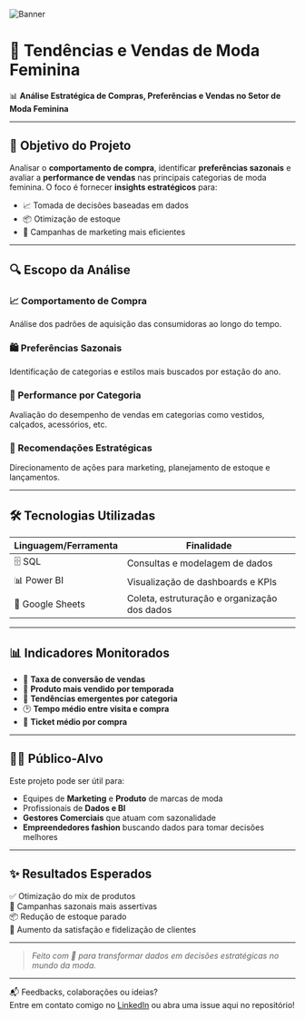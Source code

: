 ![Banner](https://raw.githubusercontent.com/MichelleCasmData/Tendencias_e_Vendas_de_Moda_Feminina/main/assets/banner-moda-dados.gif)

# 👗 Tendências e Vendas de Moda Feminina

📊 **Análise Estratégica de Compras, Preferências e Vendas no Setor de Moda Feminina**

---

## 🎯 Objetivo do Projeto

Analisar o **comportamento de compra**, identificar **preferências sazonais** e avaliar a **performance de vendas** nas principais categorias de moda feminina. O foco é fornecer **insights estratégicos** para:

- 📈 Tomada de decisões baseadas em dados  
- 📦 Otimização de estoque  
- 📢 Campanhas de marketing mais eficientes

---

## 🔍 Escopo da Análise

### 📈 Comportamento de Compra
Análise dos padrões de aquisição das consumidoras ao longo do tempo.

### 🛍️ Preferências Sazonais
Identificação de categorias e estilos mais buscados por estação do ano.

### 🧥 Performance por Categoria
Avaliação do desempenho de vendas em categorias como vestidos, calçados, acessórios, etc.

### 📌 Recomendações Estratégicas
Direcionamento de ações para marketing, planejamento de estoque e lançamentos.

---

## 🛠️ Tecnologias Utilizadas

| Linguagem/Ferramenta | Finalidade |
|----------------------|------------|
| 🗄️ SQL               | Consultas e modelagem de dados |
| 📊 Power BI         | Visualização de dashboards e KPIs |
| 📑 Google Sheets    | Coleta, estruturação e organização dos dados |

---

## 📊 Indicadores Monitorados

- 🛒 **Taxa de conversão de vendas**  
- 🧵 **Produto mais vendido por temporada**  
- 👠 **Tendências emergentes por categoria**  
- 🕑 **Tempo médio entre visita e compra**  
- 💸 **Ticket médio por compra**

---

## 👩‍💼 Público-Alvo

Este projeto pode ser útil para:

- Equipes de **Marketing** e **Produto** de marcas de moda  
- Profissionais de **Dados e BI**  
- **Gestores Comerciais** que atuam com sazonalidade  
- **Empreendedores fashion** buscando dados para tomar decisões melhores

---

## ✨ Resultados Esperados

✅ Otimização do mix de produtos  
📢 Campanhas sazonais mais assertivas  
📦 Redução de estoque parado  
💖 Aumento da satisfação e fidelização de clientes  

---

> _Feito com 💖 para transformar dados em decisões estratégicas no mundo da moda._

---

📬 Feedbacks, colaborações ou ideias?  
Entre em contato comigo no [LinkedIn](https://www.linkedin.com/in/michellecasmendes) ou abra uma issue aqui no repositório!

